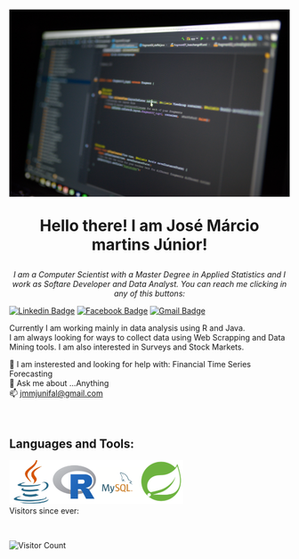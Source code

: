 <b><h1>![cover image](https://github.com/jmmj89/jmmj89/blob/master/images/maximilian-weisbecker-1td5Iq5IvNc-unsplash.jpg)
  <p align ="center"> Hello there! I am José Márcio martins Júnior! </p></h1></b>

<p align="center">
  <i>I am a Computer Scientist with a Master Degree in Applied Statistics and I work as Softare Developer and Data Analyst. You can reach me clicking in any of this buttons:</i>
  
   [![Linkedin Badge](https://img.shields.io/badge/-Linkedin-blue?style=flat-square&logo=Linkedin&logoColor=white&link=https://www.linkedin.com/in/jmmjr/)](https://www.linkedin.com/in/jmmjr/) [![Facebook Badge](https://img.shields.io/badge/-Facebook-036be4?style=flat-square&logo=Facebook&logoColor=white&link=https://www.facebook.com/jmmj89)](https://www.facebook.com/jmmj89) [![Gmail Badge](https://img.shields.io/badge/-Gmail-c14438?style=flat-square&logo=Gmail&logoColor=white&link=mailto:jmmjunifal@gmail.com)](mailto:jmmjunifal@gmail.com)
  </p>
 

Currently I am working mainly in data analysis using R and Java.<br>
I am always looking for ways to collect data using Web Scrapping and Data Mining tools.
I am also interested in Surveys and Stock Markets.

🤔 I am insterested and looking for help with: Financial Time Series Forecasting<br>
💬 Ask me about ...Anything<br>
📫 jmmjunifal@gmail.com<br>
<br>
<br>
<b><h2>Languages and Tools: </h2></b>

<img align="left" alt="Java" width="78px" src="https://raw.githubusercontent.com/github/explore/80688e429a7d4ef2fca1e82350fe8e3517d3494d/topics/java/java.png" />
<img align="left" alt="R" width="78px" src="https://raw.githubusercontent.com/github/explore/80688e429a7d4ef2fca1e82350fe8e3517d3494d/topics/r/r.png"/>
<img align="left" alt="MySQL" width="78px" src="https://raw.githubusercontent.com/github/explore/80688e429a7d4ef2fca1e82350fe8e3517d3494d/topics/mysql/mysql.png"/>
<img align="left" alt="SpringBoot" width="78px" src="https://raw.githubusercontent.com/github/explore/80688e429a7d4ef2fca1e82350fe8e3517d3494d/topics/spring-boot/spring-boot.png"/>


<br>
<br>

<br>

</br> Visitors since ever: 

<br>

![Visitor Count](https://profile-counter.glitch.me/{jmmj89}/count.svg)

<br> 